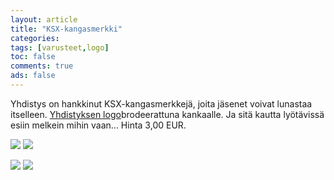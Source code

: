 ```yaml
--- 
layout: article 
title: "KSX-kangasmerkki" 
categories: 
tags: [varusteet,logo]
toc: false 
comments: true 
ads: false 
--- 
```


Yhdistys on hankkinut KSX-kangasmerkkejä, joita jäsenet voivat lunastaa
itselleen. [Yhdistyksen logo](yhdistyksen-logo)brodeerattuna kankaalle.
Ja sitä kautta lyötävissä esiin melkein mihin vaan... Hinta 3,00 EUR.

[![](/Media/Default/BlogPost/blog/ksx-kangasmerkki/kangas3.jpg)](/Media/Default/BlogPost/blog/ksx-kangasmerkki/kangas3.jpg) [![](/Media/Default/BlogPost/blog/ksx-kangasmerkki/kangasmerkki_2b.jpg)](/Media/Default/BlogPost/blog/ksx-kangasmerkki/kangasmerkki_2b.jpg)

[![](/Media/Default/BlogPost/blog/ksx-kangasmerkki/kangas1.jpg)](/Media/Default/BlogPost/blog/ksx-kangasmerkki/kangas1.jpg) [![](/Media/Default/BlogPost/blog/ksx-kangasmerkki/kangas2.jpg)](/Media/Default/BlogPost/blog/ksx-kangasmerkki/kangas2.jpg) 

